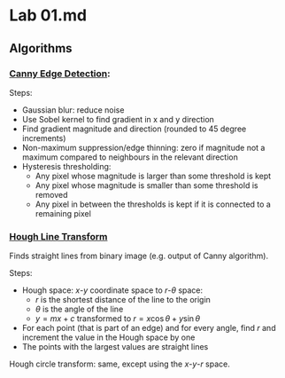 # Lab 01.md

## Algorithms

### [Canny Edge Detection](https://docs.opencv.org/3.4/da/d22/tutorial_py_canny.html):

Steps:

- Gaussian blur: reduce noise
- Use Sobel kernel to find gradient in x and y direction
- Find gradient magnitude and direction (rounded to 45 degree increments)
- Non-maximum suppression/edge thinning: zero if magnitude not a maximum compared to neighbours in the relevant direction
- Hysteresis thresholding:
  - Any pixel whose magnitude is larger  than some threshold is kept
  - Any pixel whose magnitude is smaller than some threshold is removed
  - Any pixel in between the thresholds is kept if it is connected to a remaining pixel

### [Hough Line Transform](https://docs.opencv.org/3.4/d9/db0/tutorial_hough_lines.html)

Finds straight lines from binary image (e.g. output of Canny algorithm).

Steps:

- Hough space: $x$-$y$ coordinate space to $r$-$\theta$ space:
  - $r$ is the shortest distance of the line to the origin
  - $\theta$ is the angle of the line
  - $y = mx + c$ transformed to $r = x \cos{\theta} + y \sin{\theta}$
- For each point (that is part of an edge) and for every angle, find $r$ and increment the value in the Hough space by one
- The points with the largest values are straight lines

Hough circle transform: same, except using the $x$-$y$-$r$ space.


